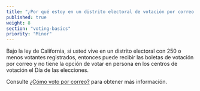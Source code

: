 ```yaml
---
title: "¿Por qué estoy en un distrito electoral de votación por correo solamente?"
published: true
weight: 8
section: "voting-basics"
priority: "Minor"
---
```

Bajo la ley de California, si usted vive en un distrito electoral con 250 o menos votantes registrados, entonces puede recibir las boletas de votación por correo y no tiene la opción de votar en persona en los centros de votación el Día de las elecciones. 

Consulte [¿Cómo voto por correo?](#menu-item-¿cómo-voto-por-correo) para obtener más información.
